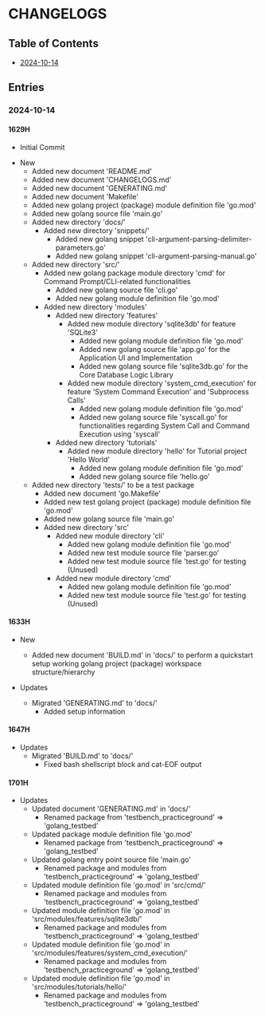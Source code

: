 # CHANGELOGS

## Table of Contents
+ [2024-10-14](#2024-10-14)

## Entries
### 2024-10-14
#### 1629H
+ Initial Commit

- New
    + Added new document 'README.md'
    + Added new document 'CHANGELOGS.md'
    + Added new document 'GENERATING.md'
    + Added new document 'Makefile'
    + Added new golang project (package) module definition file 'go.mod'
    + Added new golang source file 'main.go'
    - Added new directory 'docs/'
        - Added new directory 'snippets/'
            + Added new golang snippet 'cli-argument-parsing-delimiter-parameters.go'
            + Added new golang snippet 'cli-argument-parsing-manual.go'
    - Added new directory 'src/'
        - Added new golang package module directory 'cmd' for Command Prompt/CLI-related functionalities
            + Added new golang source file 'cli.go'
            + Added new golang module definition file 'go.mod'
        - Added new directory 'modules'
            - Added new directory 'features'
                - Added new module directory 'sqlite3db' for feature 'SQLite3'
                    + Added new golang module definition file 'go.mod'
                    + Added new golang source file 'app.go' for the Application UI and Implementation
                    + Added new golang source file 'sqlite3db.go' for the Core Database Logic Library
                - Added new module directory 'system_cmd_execution' for feature 'System Command Execution' and 'Subprocess Calls'
                    + Added new golang module definition file 'go.mod'
                    + Added new golang source file 'syscall.go' for functionalities regarding System Call and Command Execution using 'syscall'
            - Added new directory 'tutorials'
                - Added new module directory 'hello' for Tutorial project 'Hello World'
                    + Added new golang module definition file 'go.mod'
                    + Added new golang source file 'hello.go'
    - Added new directory 'tests/' to be a test package
        + Added new document 'go.Makefile'
        + Added new test golang project (package) module definition file 'go.mod'
        + Added new golang source file 'main.go'
        - Added new directory 'src'
            - Added new module directory 'cli'
                + Added new golang module definition file 'go.mod'
                + Added new test module source file 'parser.go'
                + Added new test module source file 'test.go' for testing (Unused)
            - Added new module directory 'cmd'
                + Added new golang module definition file 'go.mod'
                + Added new test module source file 'test.go' for testing (Unused)

#### 1633H
- New
    - Added new document 'BUILD.md' in 'docs/' to perform a quickstart setup working golang project (package) workspace structure/hierarchy

- Updates
    - Migrated 'GENERATING.md' to 'docs/'
        + Added setup information

#### 1647H
- Updates
    - Migrated 'BUILD.md' to 'docs/'
        + Fixed bash shellscript block and cat-EOF output

#### 1701H
- Updates
    - Updated document 'GENERATING.md' in 'docs/'
        + Renamed package from 'testbench_practiceground' => 'golang_testbed'
    - Updated package module definition file 'go.mod'
        + Renamed package from 'testbench_practiceground' => 'golang_testbed'
    - Updated golang entry point source file 'main.go'
        + Renamed package and modules from 'testbench_practiceground' => 'golang_testbed'
    - Updated module definition file 'go.mod' in 'src/cmd/'
        + Renamed package and modules from 'testbench_practiceground' => 'golang_testbed'
    - Updated module definition file 'go.mod' in 'src/modules/features/sqlite3db/'
        + Renamed package and modules from 'testbench_practiceground' => 'golang_testbed'
    - Updated module definition file 'go.mod' in 'src/modules/features/system_cmd_execution/'
        + Renamed package and modules from 'testbench_practiceground' => 'golang_testbed'
    - Updated module definition file 'go.mod' in 'src/modules/tutorials/hello/'
        + Renamed package and modules from 'testbench_practiceground' => 'golang_testbed'

